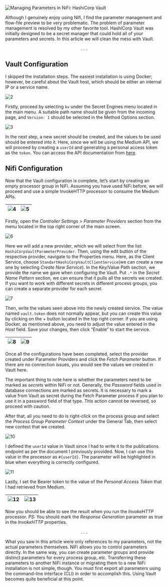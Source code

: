 ![Managing Parameters in NiFi: HashiCorp Vault](https://raw.githubusercontent.com/izzetkalic/kalic.dev.public/refs/heads/main/blogs/images/2024.May_nifi-vault-integration_1.png)

Although I genuinely enjoy using Nifi, I find the parameter management and flow-file preview to be very problematic. The problem of parameter management is resolved by my other favorite tool. HashiCorp Vault was initially designed to be a secret manager that could hold all of your parameters and secrets. In this article we will clean the mess with Vault.

<p style="text-align:center"> . . . </p>

## Vault Configuration

I skipped the installation steps. The easiest installation is using Docker; however, be careful about the Vault host, which should be either an internal IP or a service name.

![2](https://raw.githubusercontent.com/izzetkalic/kalic.dev.public/refs/heads/main/blogs/images/2024.May_nifi-vault-integration_2.png)

Firstly, proceed by selecting `kv` under the Secret Engines menu located in the main menu. A suitable path name should be given from the incoming page, and `Version: 1` should be selected in the Method Options section.

![3](https://raw.githubusercontent.com/izzetkalic/kalic.dev.public/refs/heads/main/blogs/images/2024.May_nifi-vault-integration_3.png)

In the next step, a new secret should be created, and the values to be used should be entered into it. Here, since we will be using the Medium API, we will proceed by creating a `userId` and generating a personal access token as the `token`. You can access the API documentation from [here](https://github.com/Medium/medium-api-docs).

## Nifi Configuration

Now that the Vault configuration is complete, let’s start by creating an empty processor group in NiFi. Assuming you have used NiFi before, we will proceed and use a simple InvokeHTTP processor to consume the Medium APIs.

| ![4](https://raw.githubusercontent.com/izzetkalic/kalic.dev.public/refs/heads/main/blogs/images/2024.May_nifi-vault-integration_4.png) | ![5](https://raw.githubusercontent.com/izzetkalic/kalic.dev.public/refs/heads/main/blogs/images/2024.May_nifi-vault-integration_5.png) |
| --- | --- |

Firstly, open the _Controller Settings > Parameter Providers_ section from the menu located in the top right corner of the main screen.

![6](https://raw.githubusercontent.com/izzetkalic/kalic.dev.public/refs/heads/main/blogs/images/2024.May_nifi-vault-integration_6.png)

Here we will add a new provider, which we will select from the list: `HashiCorpVaultParameterProvider`. Then, using the edit button of the respective provider, navigate to the Properties menu. Here, as the Client Service, choose `StandartHashiCorpVaultClientService`(we can create a new one by selecting _Create New Service_). In the Key/Value Path section, we provide the name we gave when configuring the Vault. Put `.*` in the _Secret Name Pattern_ section, we can ensure that it pulls all the secrets we created. If you want to work with different secrets in different process groups, you can create a separate provider for each secret.

![7](https://raw.githubusercontent.com/izzetkalic/kalic.dev.public/refs/heads/main/blogs/images/2024.May_nifi-vault-integration_7.png)

Then, write the values seen above into the newly created service. The value named `vault.token` does not normally appear, but you can create this value by clicking on the + button located in the top right corner. If you are using Docker, as mentioned above, you need to adjust the value entered in the _Host_ field. Save your changes, then click “Enable” to start the service.

| ![8](https://raw.githubusercontent.com/izzetkalic/kalic.dev.public/refs/heads/main/blogs/images/2024.May_nifi-vault-integration_8.png) | ![9](https://raw.githubusercontent.com/izzetkalic/kalic.dev.public/refs/heads/main/blogs/images/2024.May_nifi-vault-integration_9.png) |
| --- | --- |

Once all the configurations have been completed, select the provider created under Parameter Providers and click the _Fetch Parameter_ button. If there are no connection issues, you would see the values we created in Vault here.

The important thing to note here is whether the parameters need to be marked as _secrets_ within NiFi or not. Generally, the _Password_ fields used in database connections are marked as secrets. It is necessary to mark a value from Vault as secret during the Fetch Parameter process if you plan to use it in a password field of that type. This action cannot be reversed, so proceed with caution.

After that, all you need to do is right-click on the process group and select the _Process Group Parameter Context_ under the General Tab, then select new context that we created.

![10](https://raw.githubusercontent.com/izzetkalic/kalic.dev.public/refs/heads/main/blogs/images/2024.May_nifi-vault-integration_10.png)

I defined the `userId` value in Vault since I had to write it to the publications endpoint as per the document I previously provided. Now, I can use this value in the processor as `#{userId}`. The parameter will be highlighted in blue when everything is correctly configured.

![11](https://raw.githubusercontent.com/izzetkalic/kalic.dev.public/refs/heads/main/blogs/images/2024.May_nifi-vault-integration_11.png)

Lastly, I set the Bearer token to the value of the _Personal Access Token_ that I had retrieved from Medium.

| ![12](https://raw.githubusercontent.com/izzetkalic/kalic.dev.public/refs/heads/main/blogs/images/2024.May_nifi-vault-integration_12.png) | ![13](https://raw.githubusercontent.com/izzetkalic/kalic.dev.public/refs/heads/main/blogs/images/2024.May_nifi-vault-integration_13.png) |
| --- | --- |

Now you should be able to see the result when you run the _InvokeHTTP_ processor. *PS:* You should mark the _Response Generation_ parameter as true in the _InvokeHTTP_ properties.

<p style="text-align:center"> . . . </p>

What you saw in this article were only references to my parameters, not the actual parameters themselves. NiFi allows you to control parameters directly. In the same way, you can create parameter groups and provide distinct parameters for every process group, etc. Transferring these parameters to another NiFi instance or migrating them to a new NiFi installation is not simple, though. You must first export all parameters using the command-line interface (CLI) in order to accomplish this. Using Vault becomes quite beneficial at this point.